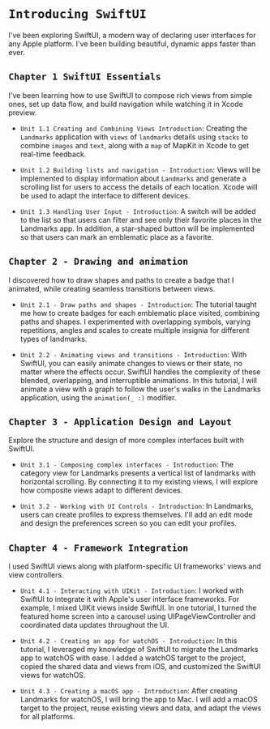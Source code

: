 # `Introducing SwiftUI`

I've been exploring SwiftUI, a modern way of declaring user interfaces for any Apple platform. I've been building beautiful, dynamic apps faster than ever.

## `Chapter 1 SwiftUI Essentials`

I've been learning how to use SwiftUI to compose rich views from simple ones, set up data flow, and build navigation while watching it in Xcode preview.

- `Unit 1.1 Creating and Combining Views Introduction`: Creating the `Landmarks` application with `views` of `landmarks` details using `stacks` to combine `images` and `text`, along with a `map` of MapKit in Xcode to get real-time feedback.

- `Unit 1.2 Building lists and navigation - Introduction`: Views will be implemented to display information about `Landmarks` and generate a scrolling list for users to access the details of each location. Xcode will be used to adapt the interface to different devices.

- `Unit 1.3 Handling User Input - Introduction`: A switch will be added to the list so that users can filter and see only their favorite places in the Landmarks app. In addition, a star-shaped button will be implemented so that users can mark an emblematic place as a favorite.

## `Chapter 2 - Drawing and animation`

I discovered how to draw shapes and paths to create a badge that I animated, while creating seamless transitions between views.

- `Unit 2.1 - Draw paths and shapes - Introduction`: The tutorial taught me how to create badges for each emblematic place visited, combining paths and shapes. I experimented with overlapping symbols, varying repetitions, angles and scales to create multiple insignia for different types of landmarks.

- `Unit 2.2 - Animating views and transitions - Introduction`: With SwiftUI, you can easily animate changes to views or their state, no matter where the effects occur. SwiftUI handles the complexity of these blended, overlapping, and interruptible animations. In this tutorial, I will animate a view with a graph to follow the user's walks in the Landmarks application, using the `animation(_ :)` modifier.

## `Chapter 3 - Application Design and Layout`

Explore the structure and design of more complex interfaces built with SwiftUI.

- `Unit 3.1 - Composing complex interfaces - Introduction`: The category view for Landmarks presents a vertical list of landmarks with horizontal scrolling. By connecting it to my existing views, I will explore how composite views adapt to different devices.

- `Unit 3.2 - Working with UI Controls - Introduction`: In Landmarks, users can create profiles to express themselves. I'll add an edit mode and design the preferences screen so you can edit your profiles.

## `Chapter 4 - Framework Integration`

I used SwiftUI views along with platform-specific UI frameworks' views and view controllers.

- `Unit 4.1 - Interacting with UIKit - Introduction`: I worked with SwiftUI to integrate it with Apple's user interface frameworks. For example, I mixed UIKit views inside SwiftUI. In one tutorial, I turned the featured home screen into a carousel using UIPageViewController and coordinated data updates throughout the UI.

- `Unit 4.2 - Creating an app for watchOS - Introduction`: In this tutorial, I leveraged my knowledge of SwiftUI to migrate the Landmarks app to watchOS with ease. I added a watchOS target to the project, copied the shared data and views from iOS, and customized the SwiftUI views for watchOS.

- `Unit 4.3 - Creating a macOS app - Introduction`: After creating Landmarks for watchOS, I will bring the app to Mac. I will add a macOS target to the project, reuse existing views and data, and adapt the views for all platforms.
